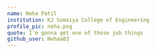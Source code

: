 ```yaml
---
name: Neha Patil
institution: KJ Somaiya College of Engineering
profile_pic: neha.png
quote: I'm gonna get one of those job things
github_user: Nehaa03
---
```

